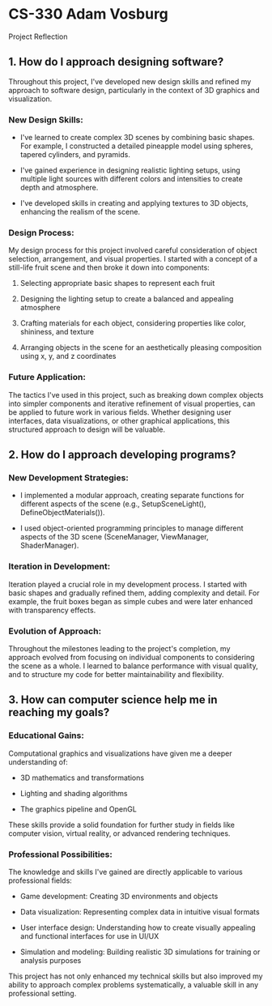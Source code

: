 # CS-330 Adam Vosburg

Project Reflection

## 1. How do I approach designing software?

Throughout this project, I've developed new design skills and refined my approach to software design, particularly in the context of 3D graphics and visualization.

### New Design Skills:

- I've learned to create complex 3D scenes by combining basic shapes. For example, I constructed a detailed pineapple model using spheres, tapered cylinders, and pyramids.
  
- I've gained experience in designing realistic lighting setups, using multiple light sources with different colors and intensities to create depth and atmosphere.

- I've developed skills in creating and applying textures to 3D objects, enhancing the realism of the scene.

### Design Process:

My design process for this project involved careful consideration of object selection, arrangement, and visual properties. I started with a concept of a still-life fruit scene and then broke it down into components:

1. Selecting appropriate basic shapes to represent each fruit
   
2. Designing the lighting setup to create a balanced and appealing atmosphere
   
3. Crafting materials for each object, considering properties like color, shininess, and texture
   
4. Arranging objects in the scene for an aesthetically pleasing composition using x, y, and z coordinates 

### Future Application:

The tactics I've used in this project, such as breaking down complex objects into simpler components and iterative refinement of visual properties, can be applied to future work in various fields. Whether designing user interfaces, data visualizations, or other graphical applications, this structured approach to design will be valuable.

## 2. How do I approach developing programs?

### New Development Strategies:

- I implemented a modular approach, creating separate functions for different aspects of the scene (e.g., SetupSceneLight(), DefineObjectMaterials()).
  
- I used object-oriented programming principles to manage different aspects of the 3D scene (SceneManager, ViewManager, ShaderManager).

### Iteration in Development:

Iteration played a crucial role in my development process. I started with basic shapes and gradually refined them, adding complexity and detail. For example, the fruit boxes began as simple cubes and were later enhanced with transparency effects.

### Evolution of Approach:

Throughout the milestones leading to the project's completion, my approach evolved from focusing on individual components to considering the scene as a whole. I learned to balance performance with visual quality, and to structure my code for better maintainability and flexibility.

## 3. How can computer science help me in reaching my goals?

### Educational Gains:

Computational graphics and visualizations have given me a deeper understanding of:

- 3D mathematics and transformations
  
- Lighting and shading algorithms
  
- The graphics pipeline and OpenGL
  
These skills provide a solid foundation for further study in fields like computer vision, virtual reality, or advanced rendering techniques.

### Professional Possibilities:

The knowledge and skills I've gained are directly applicable to various professional fields:

- Game development: Creating 3D environments and objects
  
- Data visualization: Representing complex data in intuitive visual formats
  
- User interface design: Understanding how to create visually appealing and functional interfaces for use in UI/UX
  
- Simulation and modeling: Building realistic 3D simulations for training or analysis purposes

This project has not only enhanced my technical skills but also improved my ability to approach complex problems systematically, a valuable skill in any professional setting.
